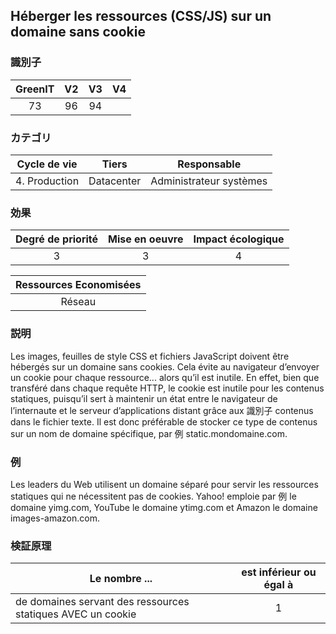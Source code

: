 ## Héberger les ressources (CSS/JS) sur un domaine sans cookie

### 識別子

| GreenIT |  V2  |  V3  |  V4  |
|:-------:|:----:|:----:|:----:|
|   73   | 96  | 94  |      |

### カテゴリ

| Cycle de vie |  Tiers  |  Responsable  |
|:---------:|:----:|:----:|
| 4. Production | Datacenter | Administrateur systèmes |

### 効果

| Degré de priorité |      Mise en oeuvre       |  Impact écologique    |
|:-------------------:|:-------------------------:|:---------------------:|
| 3 | 3 | 4 |

|Ressources Economisées                                      |
|:----------------------------------------------------------:|
| Réseau |

### 説明

Les images, feuilles de style CSS et fichiers JavaScript doivent être hébergés sur un domaine sans cookies. Cela évite au navigateur d’envoyer un cookie pour chaque ressource... alors qu’il est inutile. En effet, bien que transféré dans chaque requête HTTP, le cookie
est inutile pour les contenus statiques, puisqu’il sert à maintenir un état entre le navigateur de l’internaute et le serveur d’applications distant grâce aux 識別子 contenus dans le fichier texte. Il est donc préférable de stocker ce type de contenus sur un nom de domaine spécifique, par 例 static.mondomaine.com.

### 例

Les leaders du Web utilisent un domaine séparé pour servir les ressources statiques qui ne nécessitent pas de cookies. Yahoo! emploie par 例 le domaine yimg.com, YouTube le domaine ytimg.com et Amazon le domaine images-amazon.com.

### 検証原理

| Le nombre ...     | est inférieur ou égal à   |  
|-------------------|:-------------------------:|
| de domaines servant des ressources statiques AVEC un cookie  | 1  |

